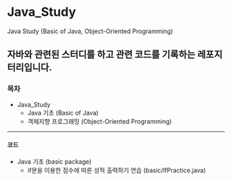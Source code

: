 # Java_Study
 Java Study (Basic of Java, Object-Oriented Programming)
<br>

## 자바와 관련된 스터디를 하고 관련 코드를 기록하는 레포지터리입니다.

### 목차
- Java_Study
    - Java 기초 (Basic of Java)
    - 객체지향 프로그래밍 (Object-Oriented Programming)
- - -

#### 코드
- Java 기초 (basic package)
    - if문을 이용한 점수에 따른 성적 출력하기 연습 (basic/IfPractice.java)